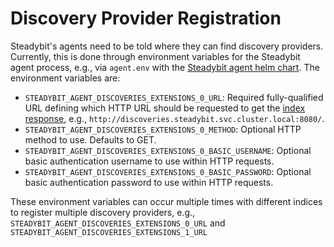 # Discovery Provider Registration

Steadybit's agents need to be told where they can find discovery providers. Currently, this is done through environment variables for the Steadybit agent
process,
e.g., via `agent.env` with the [Steadybit agent helm chart](https://github.com/steadybit/helm-charts/tree/main/charts/steadybit-agent). The environment
variables are:

- `STEADYBIT_AGENT_DISCOVERIES_EXTENSIONS_0_URL`: Required fully-qualified URL defining which HTTP URL should be requested to get
  the [index response](./discovery-api.md#index-response), e.g., `http://discoveries.steadybit.svc.cluster.local:8080/`.
- `STEADYBIT_AGENT_DISCOVERIES_EXTENSIONS_0_METHOD`: Optional HTTP method to use. Defaults to GET.
- `STEADYBIT_AGENT_DISCOVERIES_EXTENSIONS_0_BASIC_USERNAME`: Optional basic authentication username to use within HTTP requests.
- `STEADYBIT_AGENT_DISCOVERIES_EXTENSIONS_0_BASIC_PASSWORD`: Optional basic authentication password to use within HTTP requests.

These environment variables can occur multiple times with different indices to register multiple discovery providers,
e.g., `STEADYBIT_AGENT_DISCOVERIES_EXTENSIONS_0_URL` and `STEADYBIT_AGENT_DISCOVERIES_EXTENSIONS_1_URL`